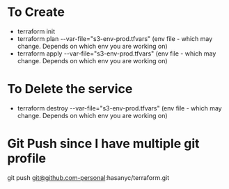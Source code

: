 # To Create
- terraform init
- terraform plan --var-file="s3-env-prod.tfvars" (env file - which may change. Depends on which env you are working on)
- terraform apply --var-file="s3-env-prod.tfvars" (env file - which may change. Depends on which env you are working on)

# To Delete the service
- terraform destroy --var-file="s3-env-prod.tfvars" (env file - which may change. Depends on which env you are working on)

# Git Push since I have multiple git profile
git push git@github.com-personal:hasanyc/terraform.git